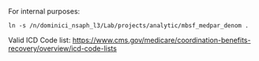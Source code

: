 For internal purposes:

```
ln -s /n/dominici_nsaph_l3/Lab/projects/analytic/mbsf_medpar_denom .

```
Valid ICD Code list: 
https://www.cms.gov/medicare/coordination-benefits-recovery/overview/icd-code-lists 
